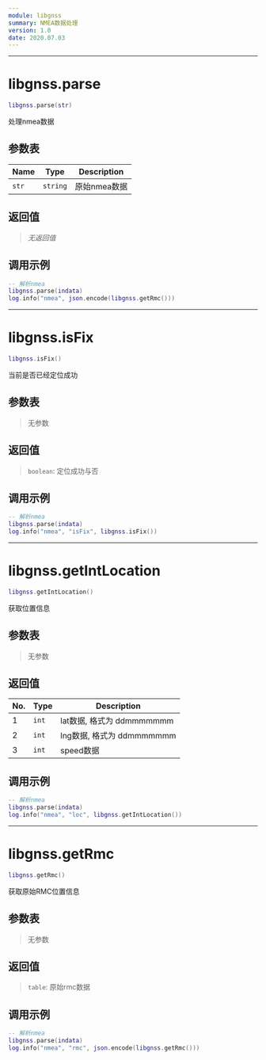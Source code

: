 ```yaml
---
module: libgnss
summary: NMEA数据处理
version: 1.0
date: 2020.07.03
---
```


--------------------------------------------------
# libgnss.parse

```lua
libgnss.parse(str)
```

处理nmea数据

## 参数表

Name | Type | Description
-----|------|--------------
`str`|`string`| 原始nmea数据

## 返回值

> *无返回值*

## 调用示例

```lua
-- 解析nmea
libgnss.parse(indata)
log.info("nmea", json.encode(libgnss.getRmc()))
```


--------------------------------------------------
# libgnss.isFix

```lua
libgnss.isFix()
```

当前是否已经定位成功

## 参数表

> 无参数

## 返回值

> `boolean`: 定位成功与否

## 调用示例

```lua
-- 解析nmea
libgnss.parse(indata)
log.info("nmea", "isFix", libgnss.isFix())
```


--------------------------------------------------
# libgnss.getIntLocation

```lua
libgnss.getIntLocation()
```

获取位置信息

## 参数表

> 无参数

## 返回值

No. | Type | Description
----|------|--------------
1 |`int`| lat数据, 格式为 ddmmmmmmm
2 |`int`| lng数据, 格式为 ddmmmmmmm
3 |`int`| speed数据

## 调用示例

```lua
-- 解析nmea
libgnss.parse(indata)
log.info("nmea", "loc", libgnss.getIntLocation())
```


--------------------------------------------------
# libgnss.getRmc

```lua
libgnss.getRmc()
```

获取原始RMC位置信息

## 参数表

> 无参数

## 返回值

> `table`: 原始rmc数据

## 调用示例

```lua
-- 解析nmea
libgnss.parse(indata)
log.info("nmea", "rmc", json.encode(libgnss.getRmc()))
```


